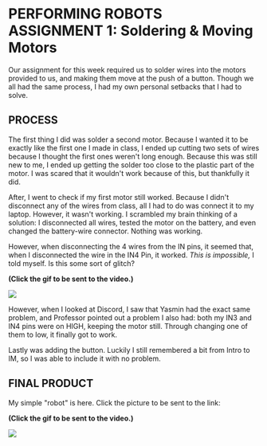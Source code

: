 # PERFORMING ROBOTS ASSIGNMENT 1: Soldering & Moving Motors

Our assignment for this week required us to solder wires into the motors provided to us, and making them move at the push of a button. Though we all had the same process, I had my own personal setbacks that I had to solve.

## PROCESS

The first thing I did was solder a second motor. Because I wanted it to be exactly like the first one I made in class, I ended up cutting two sets of wires because I thought the first ones weren't long enough. Because this was still new to me, I ended up getting the solder too close to the plastic part of the motor. I was scared that it wouldn't work because of this, but thankfully it did.


After, I went to check if my first motor still worked. Because I didn't disconnect any of the wires from class, all I had to do was connect it to my laptop. However, it wasn't working. I scrambled my brain thinking of a solution: I disconnected all wires, tested the motor on the battery, and even changed the battery-wire connector. Nothing was working.

However, when disconnecting the 4 wires from the IN pins, it seemed that, when I disconnected the wire in the IN4 Pin, it worked. *This is impossible,* I told myself. Is this some sort of glitch?

**(Click the gif to be sent to the video.)**

[![](images/disconnectedWires.gif)](http://youtube.com)

However, when I looked at Discord, I saw that Yasmin had the exact same problem, and Professor pointed out a problem I also had: both my IN3 and IN4 pins were on HIGH, keeping the motor still. Through changing one of them to low, it finally got to work.


Lastly was adding the button. Luckily I still remembered a bit from Intro to IM, so I was able to include it with no problem.

## FINAL PRODUCT

My simple "robot" is here. Click the picture to be sent to the link:

**(Click the gif to be sent to the video.)**

[![](images/disconnectedWires.gif)](http://youtube.com)
